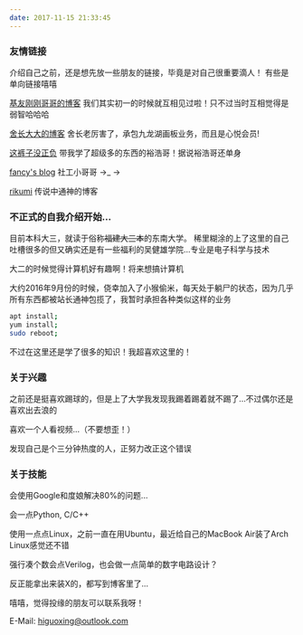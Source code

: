 ```yaml
---
date: 2017-11-15 21:33:45
---
```


### 友情链接
介绍自己之前，还是想先放一些朋友的链接，毕竟是对自己很重要滴人！
有些是单向链接嘻嘻

[基友刚刚哥哥的博客](http://blog.lovedut.club/)
我们其实初一的时候就互相见过啦！只不过当时互相觉得是弱智哈哈哈

[舍长大大的博客](https://seujxh.wordpress.com/)
舍长老厉害了，承包九龙湖画板业务，而且是心悦会员!

[这裤子没正负](https://corvo.myseu.cn/)
带我学了超级多的东西的裕浩哥！据说裕浩哥还单身

[fancy's blog](http://fanyc.myseu.cn/)
社工小哥哥 →\_ →

[rikumi](https://heya.myseu.cn/)
传说中通神的博客

### 不正式的自我介绍开始...


目前本科大三，就读于俗称~~福建大三本~~的东南大学。
稀里糊涂的上了这里的自己吐槽很多的但又确实还是有一些福利的吴健雄学院...专业是电子科学与技术

大二的时候觉得计算机好有趣啊！将来想搞计算机

大约2016年9月份的时候，侥幸加入了小猴偷米，每天处于躺尸的状态，因为几乎所有东西都被站长通神包揽了，我暂时承担各种类似这样的业务
```bash
apt install;
yum install;
sudo reboot;
```

不过在这里还是学了很多的知识！我超喜欢这里的！

### 关于兴趣

之前还是挺喜欢踢球的，但是上了大学我发现我踢着踢着就不踢了...不过偶尔还是喜欢出去浪的

喜欢一个人看视频...（不要想歪！）

发现自己是个三分钟热度的人，正努力改正这个错误

### 关于技能

会使用Google和度娘解决80%的问题...

会一点Python, C/C++

使用一点点Linux，之前一直在用Ubuntu，最近给自己的MacBook Air装了Arch Linux感觉还不错

强行凑个数会点Verilog，也会做一点简单的数字电路设计？

反正能拿出来装X的，都写到博客里了...

嘻嘻，觉得投缘的朋友可以联系我呀！

E-Mail: higuoxing@outlook.com

